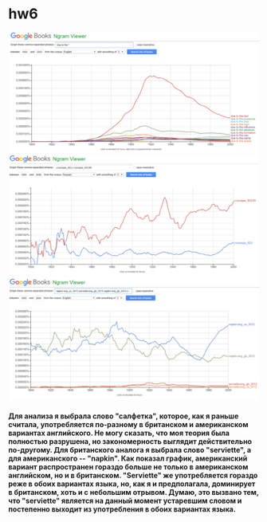 # hw6
![graphic](https://github.com/spacemuminsh/hw6/blob/master/%D0%B3%D1%80%D0%B0%D1%84%D0%B8%D0%BA.png)
![stolovaya](https://github.com/spacemuminsh/hw6/blob/master/%D1%81%D1%82%D0%BE%D0%BB%D0%BE%D0%B2%D0%B0%D1%8F.png)
![salfetka](https://github.com/spacemuminsh/hw6/blob/master/%D1%81%D0%B0%D0%BB%D1%84%D0%B5%D1%82%D0%BA%D0%B0.png)
#### Для анализа я выбрала слово "салфетка", которое, как я раньше считала, употребляется по-разному в британском и американском вариантах английского. Не могу сказать, что моя теория была полностью разрушена, но закономерность выглядит действительно по-другому. Для британского аналога я выбрала слово "serviette", а для американского -- "napkin". Как показал график, американский вариант распространен гораздо больше не только в американском английском, но и в британском. "Serviette" же употребляется гораздо реже в обоих вариантах языка, но, как я и предполагала, доминирует в британском, хоть и с небольшим отрывом. Думаю, это вызвано тем, что "serviette" является на данный момент устаревшим словом и постепенно выходит из употребления в обоих вариантах языка.
